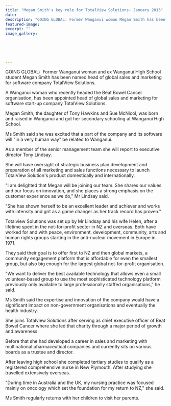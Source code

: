 ```yaml
---
title: "Megan Smith's key role for TotalView Solutions- January 2015"
date: 
description: "GOING GLOBAL: Former Wanganui woman Megan Smith has been named head of global sales and marketing for software company TotalView Solutions, from the Wanganui Chronicle article 21 Jan 2015..."
featured-image: 
excerpt: ""
image_gallery:
	
	
	
	
	
---
```


<p>GOING GLOBAL: &nbsp;Former Wanganui woman and ex Wanganui High School student Megan Smith has been named head of global sales and marketing for software company TotalView Solutions.</p>
<p>A Wanganui woman who recently headed the Beat Bowel Cancer organisation, has been appointed head of global sales and marketing for software start-up company TotalView Solutions.</p>
<p>Megan Smith, the daughter of Tony Hawkins and Sue McNicol, was born and raised in Wanganui and got her secondary schooling at Wanganui High School.</p>
<p>Ms Smith said she was excited that a part of the company and its software will "in a very human way" be related to Wanganui.</p>
<p>As a member of the senior management team she will report to executive director Tony Lindsay.</p>
<p>She will have oversight of strategic business plan development and preparation of all marketing and sales functions necessary to launch TotalView Solution's product domestically and internationally.</p>
<p>"I am delighted that Megan will be joining our team. She shares our values and our focus on innovation, and she places a strong emphasis on the customer experience as we do," Mr Lindsay said.</p>
<p>"She has shown herself to be an excellent leader and achiever and works with intensity and grit as a game changer as her track record has proven."</p>
<p>Totalview Solutions was set up by Mr Lindsay and his wife Helen, after a lifetime spent in the not-for-profit sector in NZ and overseas. Both have worked for and with peace, environment, development, community, arts and human rights groups starting in the anti-nuclear movement in Europe in 1971.</p>
<p>They said their goal is to offer first to NZ and then global markets, a community engagement platform that is affordable for even the smallest group, but also big enough for the largest global not-for-profit organisation.</p>
<p>"We want to deliver the best available technology that allows even a small volunteer-based group to use the most sophisticated technology platform previously only available to large professionally staffed organisations," he said.</p>
<p>Ms Smith said the expertise and innovation of the company would have a significant impact on non-government organisations and eventually the health industry.</p>
<p>She joins Totalview Solutions after serving as chief executive officer of Beat Bowel Cancer where she led that charity through a major period of growth and awareness.</p>
<p>Before that she had developed a career in sales and marketing with multinational pharmaceutical companies and currently sits on various boards as a trustee and director.</p>
<p>After leaving high school she completed tertiary studies to qualify as a registered comprehensive nurse in New Plymouth. After studying she travelled extensively overseas.</p>
<p>"During time in Australia and the UK, my nursing practice was focused mainly on oncology which set the foundation for my return to NZ," she said.</p>
<p>Ms Smith regularly returns with her children to visit her parents.</p>

